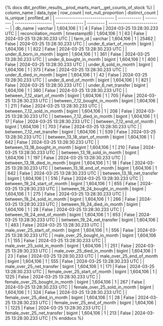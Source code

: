 {% docs dbt_profiler_results__prod_marts_mart__get_counts_of_stock  %}
| column_name                    | data_type    | row_count | not_null_proportion | distinct_count | is_unique | profiled_at                 |
| ------------------------------ | ------------ | --------- | ------------------- | -------------- | --------- | --------------------------- |
| db_name                        | varchar      | 1,604,106 |                   1 |              4 |     False | 2024-03-25 13:28:30.233 UTC |
| reconciliation_month           | timestamp(6) | 1,604,106 |                   1 |             63 |     False | 2024-03-25 13:28:30.233 UTC |
| farm_id                        | varchar      | 1,604,106 |                   1 |          25462 |     False | 2024-03-25 13:28:30.233 UTC |
| under_6_start_of_month         | bigint       | 1,604,106 |                   1 |            822 |     False | 2024-03-25 13:28:30.233 UTC |
| under_6_born_in_month          | bigint       | 1,604,106 |                   1 |            361 |     False | 2024-03-25 13:28:30.233 UTC |
| under_6_bought_in_month        | bigint       | 1,604,106 |                   1 |            400 |     False | 2024-03-25 13:28:30.233 UTC |
| under_6_sold_in_month          | bigint       | 1,604,106 |                   1 |            373 |     False | 2024-03-25 13:28:30.233 UTC |
| under_6_died_in_month          | bigint       | 1,604,106 |                   1 |             42 |     False | 2024-03-25 13:28:30.233 UTC |
| under_6_end_of_month           | bigint       | 1,604,106 |                   1 |            821 |     False | 2024-03-25 13:28:30.233 UTC |
| under_6_net_transfer           | bigint       | 1,604,106 |                   1 |            360 |     False | 2024-03-25 13:28:30.233 UTC |
| between_7_12_start_of_month    | bigint       | 1,604,106 |                   1 |            705 |     False | 2024-03-25 13:28:30.233 UTC |
| between_7_12_bought_in_month   | bigint       | 1,604,106 |                   1 |            211 |     False | 2024-03-25 13:28:30.233 UTC |
| between_7_12_sold_in_month     | bigint       | 1,604,106 |                   1 |            208 |     False | 2024-03-25 13:28:30.233 UTC |
| between_7_12_died_in_month     | bigint       | 1,604,106 |                   1 |             17 |     False | 2024-03-25 13:28:30.233 UTC |
| between_7_12_end_of_month      | bigint       | 1,604,106 |                   1 |            703 |     False | 2024-03-25 13:28:30.233 UTC |
| between_7_12_net_transfer      | bigint       | 1,604,106 |                   1 |            539 |     False | 2024-03-25 13:28:30.233 UTC |
| between_13_18_start_of_month   | bigint       | 1,604,106 |                   1 |            642 |     False | 2024-03-25 13:28:30.233 UTC |
| between_13_18_bought_in_month  | bigint       | 1,604,106 |                   1 |            210 |     False | 2024-03-25 13:28:30.233 UTC |
| between_13_18_sold_in_month    | bigint       | 1,604,106 |                   1 |            197 |     False | 2024-03-25 13:28:30.233 UTC |
| between_13_18_died_in_month    | bigint       | 1,604,106 |                   1 |             18 |     False | 2024-03-25 13:28:30.233 UTC |
| between_13_18_end_of_month     | bigint       | 1,604,106 |                   1 |            642 |     False | 2024-03-25 13:28:30.233 UTC |
| between_13_18_net_transfer     | bigint       | 1,604,106 |                   1 |            516 |     False | 2024-03-25 13:28:30.233 UTC |
| between_19_24_start_of_month   | bigint       | 1,604,106 |                   1 |            655 |     False | 2024-03-25 13:28:30.233 UTC |
| between_19_24_bought_in_month  | bigint       | 1,604,106 |                   1 |            275 |     False | 2024-03-25 13:28:30.233 UTC |
| between_19_24_sold_in_month    | bigint       | 1,604,106 |                   1 |            266 |     False | 2024-03-25 13:28:30.233 UTC |
| between_19_24_died_in_month    | bigint       | 1,604,106 |                   1 |             28 |     False | 2024-03-25 13:28:30.233 UTC |
| between_19_24_end_of_month     | bigint       | 1,604,106 |                   1 |            653 |     False | 2024-03-25 13:28:30.233 UTC |
| between_19_24_net_transfer     | bigint       | 1,604,106 |                   1 |            483 |     False | 2024-03-25 13:28:30.233 UTC |
| male_over_25_start_of_month    | bigint       | 1,604,106 |                   1 |            556 |     False | 2024-03-25 13:28:30.233 UTC |
| male_over_25_bought_in_month   | bigint       | 1,604,106 |                   1 |            155 |     False | 2024-03-25 13:28:30.233 UTC |
| male_over_25_sold_in_month     | bigint       | 1,604,106 |                   1 |            251 |     False | 2024-03-25 13:28:30.233 UTC |
| male_over_25_died_in_month     | bigint       | 1,604,106 |                   1 |             23 |     False | 2024-03-25 13:28:30.233 UTC |
| male_over_25_end_of_month      | bigint       | 1,604,106 |                   1 |            555 |     False | 2024-03-25 13:28:30.233 UTC |
| male_over_25_net_transfer      | bigint       | 1,604,106 |                   1 |            171 |     False | 2024-03-25 13:28:30.233 UTC |
| female_over_25_start_of_month  | bigint       | 1,604,106 |                   1 |           1225 |     False | 2024-03-25 13:28:30.233 UTC |
| female_over_25_bought_in_month | bigint       | 1,604,106 |                   1 |            267 |     False | 2024-03-25 13:28:30.233 UTC |
| female_over_25_sold_in_month   | bigint       | 1,604,106 |                   1 |            324 |     False | 2024-03-25 13:28:30.233 UTC |
| female_over_25_died_in_month   | bigint       | 1,604,106 |                   1 |             28 |     False | 2024-03-25 13:28:30.233 UTC |
| female_over_25_end_of_month    | bigint       | 1,604,106 |                   1 |           1225 |     False | 2024-03-25 13:28:30.233 UTC |
| female_over_25_net_transfer    | bigint       | 1,604,106 |                   1 |            213 |     False | 2024-03-25 13:28:30.233 UTC |
{% enddocs %}
